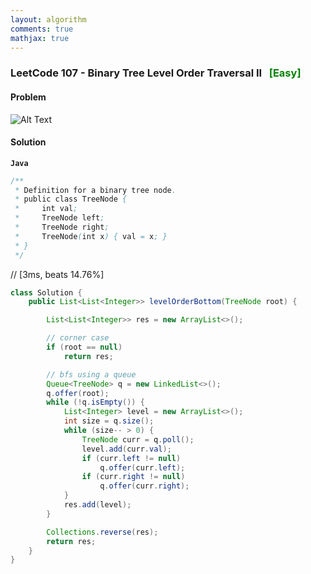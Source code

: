 ```yaml
---
layout: algorithm
comments: true
mathjax: true
---
```


### LeetCode 107 - Binary Tree Level Order Traversal II &nbsp; <span style="color:green;">[Easy]</span>

#### Problem

![Alt Text]({{site.baseurl}}/algorithms/leetcode/images/leetcode107.png)


#### Solution

**`Java`**
```java
/**
 * Definition for a binary tree node.
 * public class TreeNode {
 *     int val;
 *     TreeNode left;
 *     TreeNode right;
 *     TreeNode(int x) { val = x; }
 * }
 */
```
// [3ms, beats 14.76%]
```java
class Solution {
    public List<List<Integer>> levelOrderBottom(TreeNode root) {

        List<List<Integer>> res = new ArrayList<>();

        // corner case
        if (root == null)
            return res;

        // bfs using a queue
        Queue<TreeNode> q = new LinkedList<>();
        q.offer(root);
        while (!q.isEmpty()) {
            List<Integer> level = new ArrayList<>();
            int size = q.size();
            while (size-- > 0) {
                TreeNode curr = q.poll();
                level.add(curr.val);
                if (curr.left != null)
                    q.offer(curr.left);
                if (curr.right != null)
                    q.offer(curr.right);
            }
            res.add(level);
        }

        Collections.reverse(res);
        return res;
    }
}
```

<br><br>
